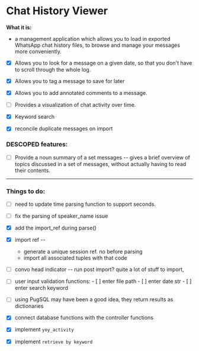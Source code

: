 # Chat History Viewer

**What it is:**
- a management application which allows you to load in exported
WhatsApp chat history files, to browse and manage your messages more conveniently.
  
- [x] Allows you to look for a message on a given date,
  so that you don't have to scroll through the whole log. 
  
- [x] Allows you to tag a message to save for later

- [x] Allows you to add annotated comments to a message.

- [ ] Provides a visualization of chat activity over time.

- [x] Keyword search

- [x] reconcile duplicate messages on import

### DESCOPED features:

- [ ] Provide a noun summary of a set messages -- 
  gives a brief overview of topics discussed in a set of messages, 
  without actually having to read their contents.


------------------------------------------------
### Things to do:
- [ ] need to update time parsing function to support seconds.
- [ ] fix the parsing of speaker_name issue
- [x] add the import_ref during parse()
- [x] import ref --
    - generate a unique session ref. no before parsing
    - import all associated tuples with that code
    
- [ ] convo head indicator --
        run post import? quite a lot of stuff to import, 

- [ ] user input validation functions:
      - [ ] enter file path
      - [ ] enter date str
      - [ ] enter search keyword

- [ ] using PugSQL may have been a good idea, they return results as dictionaries

- [x] connect database functions with the controller functions

- [x] implement `yoy_activity`

- [x] implement `retrieve by keyword`



